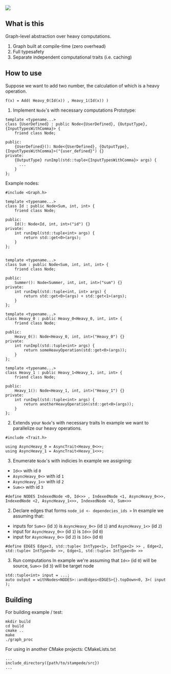 ![](https://user-images.githubusercontent.com/7226886/113434932-8781e780-93ea-11eb-81ed-7576ca090bcc.png)

## What is this
Graph-level abstraction over heavy computations.
1. Graph built at compile-time (zero overhead)
2. Full typesafety
3. Separate independent computational traits (i.e. caching)

## How to use

Suppose we want to add two number, the calculation of which is a heavy operation.

`f(x) = Add( Heavy_0(Id(x)) , Heavy_1(Id(x)) )`

1. Implement `Node`'s with necessary computations
Prototype:
```
template <typename...>
class {UserDefined} : public Node<{UserDefined}, {OutputType}, {InputTypesWithComma}> {
    friend class Node;

public:
    {UserDefined}(): Node<{UserDefined}, {OutputType}, {InputTypesWithComma}>("{user_defined}") {}
private:
    {OutputType} runImpl(std::tuple<{InputTypesWithComma}> args) {
      ...
    }
};

```

Example nodes:
```
#include <Graph.h>

template <typename...>
class Id : public Node<Sum, int, int> {
    friend class Node;

public:
    Id(): Node<Id, int, int>("id") {}
private:
    int runImpl(std::tuple<int> args) {
        return std::get<0>(args);
    }
};


template <typename...>
class Sum : public Node<Sum, int, int, int> {
    friend class Node;

public:
    Summer(): Node<Summer, int, int, int>("sum") {}
private:
    int runImpl(std::tuple<int, int> args) {
        return std::get<0>(args) + std::get<1>(args);
    }
};

template <typename...>
class Heavy_0 : public Heavy_0<Heavy_0, int, int> {
    friend class Node;

public:
    Heavy_0(): Node<Heavy_0, int, int>("Heavy_0") {}
private:
    int runImpl(std::tuple<int> args) {
        return someHeavyOperation(std::get<0>(args));
    }
};

template <typename...>
class Heavy_1 : public Heavy_1<Heavy_1, int, int> {
    friend class Node;

public:
    Heavy_1(): Node<Heavy_1, int, int>("Heavy_1") {}
private:
    int runImpl(std::tuple<int> args) {
        return anotherHeavyOperation(std::get<0>(args));
    }
};
```

2. Extends your `Node`'s with necessary traits
In example we want to parallelize our heavy operations.
```
#include <Trait.h>

using AsyncHeavy_0 = AsyncTrait<Heavy_0<>>;
using AsyncHeavy_1 = AsyncTrait<Heavy_1<>>;
```

3. Enumerate `Node`'s with indicies
In example we assigning:
* `Id<>` with id `0`
* `AsyncHeavy_0<>` with id `1`
* `AsyncHeavy_1<>` with id `2`
* `Sum<>` with id `3`

```
#define NODES IndexedNode <0, Id<>> , IndexedNode <1, AsyncHeavy_0<>>, IndexedNode <2, AsyncHeavy_1<>>, IndexedNode <3, Sum<>>
```

2. Declare edges that forms ` node_id <- dependecies_ids > `
In example we assuming that:
* inputs for `Sum<>` (id `3`) is `AsyncHeavy_0<>` (id `1`) and `AsyncHeavy_1<>` (id `2`)
* input for `AsyncHeavy_0<>` (id `1`) is `Id<>` (id `0`)
* input for `AsyncHeavy_0<>` (id `2`) is `Id<>` (id `0`)
```
#define EDGES Edge<3, std::tuple< IntType<1>, IntType<2> >> , Edge<2, std::tuple< IntType<0> >>, Edge<1, std::tuple< IntType<0> >>
```

3. Run computations
In example we're assuming that `Id<>` (id `0`) will be source, `Sum<>` (id `3`) will be target node
```
std::tuple<int> input = ...;
auto output = withNodes<NODES>::andEdges<EDGES>{}.topDown<0, 3>( input );
```
## Building

For building example / test:
```
mkdir build
cd build
cmake ..
make
./graph_proc
```
For using in another CMake projects:
CMakeLists.txt
```
...
include_directory({path/to/stampede/src})
...
```


